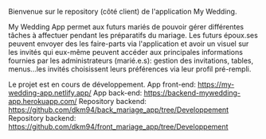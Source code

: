 Bienvenue sur le repository (côté client) de l'application My Wedding.

My Wedding App permet aux futurs mariés de pouvoir gérer différentes tâches à affectuer pendant les préparatifs du mariage.
Les futurs époux.ses peuvent envoyer des les faire-parts via l'application et avoir un visuel sur les invités qui eux-même peuvent accéder aux principales informations fournies par les administrateurs (marié.e.s): gestion des invitations, tables, menus...les invités choisissent leurs préférences via leur profil pré-rempli.

Le projet est en cours de développement.
App front-end: https://my-wedding-app.netlify.app/
App back-end: https://backend-mywedding-app.herokuapp.com/
Repository backend: https://github.com/dkm94/back_mariage_app/tree/Developpement
Repository backend: https://github.com/dkm94/front_mariage_app/tree/Developpement
